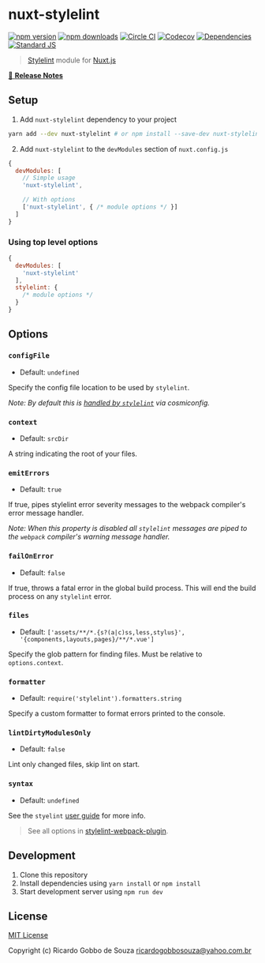 # nuxt-stylelint

[![npm version][npm-version-src]][npm-version-href]
[![npm downloads][npm-downloads-src]][npm-downloads-href]
[![Circle CI][circle-ci-src]][circle-ci-href]
[![Codecov][codecov-src]][codecov-href]
[![Dependencies][david-dm-src]][david-dm-href]
[![Standard JS][standard-js-src]][standard-js-href]

> [Stylelint](https://stylelint.io) module for [Nuxt.js](https://nuxtjs.org)

[📖 **Release Notes**](./CHANGELOG.md)

## Setup

1. Add `nuxt-stylelint` dependency to your project

```bash
yarn add --dev nuxt-stylelint # or npm install --save-dev nuxt-stylelint
```

2. Add `nuxt-stylelint` to the `devModules` section of `nuxt.config.js`

```js
{
  devModules: [
    // Simple usage
    'nuxt-stylelint',

    // With options
    ['nuxt-stylelint', { /* module options */ }]
  ]
}
```

### Using top level options

```js
{
  devModules: [
    'nuxt-stylelint'
  ],
  stylelint: {
    /* module options */
  }
}
```

## Options

### `configFile`

- Default: `undefined`

Specify the config file location to be used by `stylelint`.

*Note: By default this is [handled by `stylelint`](http://stylelint.io/user-guide/configuration/) via cosmiconfig.*

### `context`

- Default: `srcDir`

A string indicating the root of your files.

### `emitErrors`

- Default: `true`

If true, pipes stylelint error severity messages to the webpack compiler's error message handler.

*Note: When this property is disabled all `stylelint` messages are piped to the `webpack` compiler's warning message handler.*

### `failOnError`

- Default: `false`

If true, throws a fatal error in the global build process. This will end the build process on any `stylelint` error.

### `files`

- Default: `['assets/**/*.{s?(a|c)ss,less,stylus}', '{components,layouts,pages}/**/*.vue']`

Specify the glob pattern for finding files. Must be relative to `options.context`.

### `formatter`

- Default: `require('stylelint').formatters.string`

Specify a custom formatter to format errors printed to the console.

### `lintDirtyModulesOnly`

- Default: `false`

Lint only changed files, skip lint on start.

### `syntax`

- Default: `undefined`

See the `styelint` [user guide](https://stylelint.io/user-guide/node-api/#syntax) for more info.

> See all options in [stylelint-webpack-plugin](https://github.com/webpack-contrib/stylelint-webpack-plugin#options).

## Development

1. Clone this repository
2. Install dependencies using `yarn install` or `npm install`
3. Start development server using `npm run dev`

## License

[MIT License](./LICENSE)

Copyright (c) Ricardo Gobbo de Souza <ricardogobbosouza@yahoo.com.br>

<!-- Badges -->
[npm-version-src]: https://img.shields.io/npm/dt/nuxt-stylelint.svg?style=flat-square
[npm-version-href]: https://npmjs.com/package/nuxt-stylelint

[npm-downloads-src]: https://img.shields.io/npm/v/nuxt-stylelint/latest.svg?style=flat-square
[npm-downloads-href]: https://npmjs.com/package/nuxt-stylelint

[circle-ci-src]: https://img.shields.io/circleci/project/github/ricardogobbosouza/nuxt-stylelint.svg?style=flat-square
[circle-ci-href]: https://circleci.com/gh/ricardogobbosouza/nuxt-stylelint

[codecov-src]: https://img.shields.io/codecov/c/github/ricardogobbosouza/nuxt-stylelint.svg?style=flat-square
[codecov-href]: https://codecov.io/gh/ricardogobbosouza/nuxt-stylelint

[david-dm-src]: https://david-dm.org/ricardogobbosouza/nuxt-stylelint/status.svg?style=flat-square
[david-dm-href]: https://david-dm.org/ricardogobbosouza/nuxt-stylelint

[standard-js-src]: https://img.shields.io/badge/code_style-standard-brightgreen.svg?style=flat-square
[standard-js-href]: https://standardjs.com
